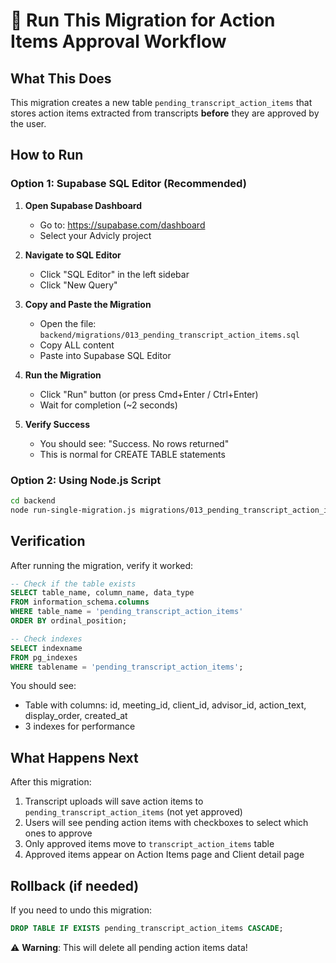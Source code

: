 # 🚨 Run This Migration for Action Items Approval Workflow

## What This Does

This migration creates a new table `pending_transcript_action_items` that stores action items extracted from transcripts **before** they are approved by the user.

## How to Run

### Option 1: Supabase SQL Editor (Recommended)

1. **Open Supabase Dashboard**
   - Go to: https://supabase.com/dashboard
   - Select your Advicly project

2. **Navigate to SQL Editor**
   - Click "SQL Editor" in the left sidebar
   - Click "New Query"

3. **Copy and Paste the Migration**
   - Open the file: `backend/migrations/013_pending_transcript_action_items.sql`
   - Copy ALL content
   - Paste into Supabase SQL Editor

4. **Run the Migration**
   - Click "Run" button (or press Cmd+Enter / Ctrl+Enter)
   - Wait for completion (~2 seconds)

5. **Verify Success**
   - You should see: "Success. No rows returned"
   - This is normal for CREATE TABLE statements

### Option 2: Using Node.js Script

```bash
cd backend
node run-single-migration.js migrations/013_pending_transcript_action_items.sql
```

## Verification

After running the migration, verify it worked:

```sql
-- Check if the table exists
SELECT table_name, column_name, data_type 
FROM information_schema.columns 
WHERE table_name = 'pending_transcript_action_items'
ORDER BY ordinal_position;

-- Check indexes
SELECT indexname 
FROM pg_indexes 
WHERE tablename = 'pending_transcript_action_items';
```

You should see:
- Table with columns: id, meeting_id, client_id, advisor_id, action_text, display_order, created_at
- 3 indexes for performance

## What Happens Next

After this migration:
1. Transcript uploads will save action items to `pending_transcript_action_items` (not yet approved)
2. Users will see pending action items with checkboxes to select which ones to approve
3. Only approved items move to `transcript_action_items` table
4. Approved items appear on Action Items page and Client detail page

## Rollback (if needed)

If you need to undo this migration:

```sql
DROP TABLE IF EXISTS pending_transcript_action_items CASCADE;
```

⚠️ **Warning**: This will delete all pending action items data!

